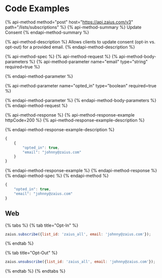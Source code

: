 # Code Examples

{% api-method method="post" host="https://api.zaius.com/v3" path="/lists/subscriptions" %}
{% api-method-summary %}
Update Consent 
{% endapi-method-summary %}

{% api-method-description %}
Allows clients to update consent \(opt-in vs. opt-out\) for a provided email.
{% endapi-method-description %}

{% api-method-spec %}
{% api-method-request %}
{% api-method-body-parameters %}
{% api-method-parameter name="email" type="string" required=true %}

{% endapi-method-parameter %}

{% api-method-parameter name="opted\_in" type="boolean" required=true %}

{% endapi-method-parameter %}
{% endapi-method-body-parameters %}
{% endapi-method-request %}

{% api-method-response %}
{% api-method-response-example httpCode=200 %}
{% api-method-response-example-description %}

{% endapi-method-response-example-description %}

```javascript
{
	{
		"opted_in": true,
		"email": "johnny@zaius.com"
	}
}
```
{% endapi-method-response-example %}
{% endapi-method-response %}
{% endapi-method-spec %}
{% endapi-method %}

```javascript
{
	"opted_in": true,
	"email": "johnny@zaius.com"
}
```

## Web

{% tabs %}
{% tab title="Opt-In" %}
```javascript
zaius.subscribe({list_id: 'zaius_all', email: 'johnny@zaius.com'});
```
{% endtab %}

{% tab title="Opt-Out" %}
```javascript
zaius.unsubscribe({list_id: 'zaius_all', email: 'johnny@zaius.com'});
```
{% endtab %}
{% endtabs %}



